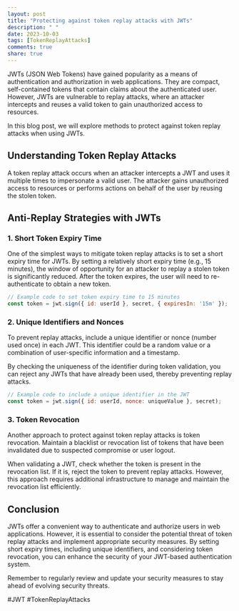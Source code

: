 ```yaml
---
layout: post
title: "Protecting against token replay attacks with JWTs"
description: " "
date: 2023-10-03
tags: [TokenReplayAttacks]
comments: true
share: true
---
```


JWTs (JSON Web Tokens) have gained popularity as a means of authentication and authorization in web applications. They are compact, self-contained tokens that contain claims about the authenticated user. However, JWTs are vulnerable to replay attacks, where an attacker intercepts and reuses a valid token to gain unauthorized access to resources.

In this blog post, we will explore methods to protect against token replay attacks when using JWTs.

## Understanding Token Replay Attacks

A token replay attack occurs when an attacker intercepts a JWT and uses it multiple times to impersonate a valid user. The attacker gains unauthorized access to resources or performs actions on behalf of the user by reusing the stolen token.

## Anti-Replay Strategies with JWTs

### 1. Short Token Expiry Time

One of the simplest ways to mitigate token replay attacks is to set a short expiry time for JWTs. By setting a relatively short expiry time (e.g., 15 minutes), the window of opportunity for an attacker to replay a stolen token is significantly reduced. After the token expires, the user will need to re-authenticate to obtain a new token.

```javascript
// Example code to set token expiry time to 15 minutes
const token = jwt.sign({ id: userId }, secret, { expiresIn: '15m' });
```

### 2. Unique Identifiers and Nonces

To prevent replay attacks, include a unique identifier or nonce (number used once) in each JWT. This identifier could be a random value or a combination of user-specific information and a timestamp.

By checking the uniqueness of the identifier during token validation, you can reject any JWTs that have already been used, thereby preventing replay attacks.

```javascript
// Example code to include a unique identifier in the JWT
const token = jwt.sign({ id: userId, nonce: uniqueValue }, secret);
```

### 3. Token Revocation

Another approach to protect against token replay attacks is token revocation. Maintain a blacklist or revocation list of tokens that have been invalidated due to suspected compromise or user logout.

When validating a JWT, check whether the token is present in the revocation list. If it is, reject the token to prevent replay attacks. However, this approach requires additional infrastructure to manage and maintain the revocation list efficiently.

## Conclusion

JWTs offer a convenient way to authenticate and authorize users in web applications. However, it is essential to consider the potential threat of token replay attacks and implement appropriate security measures. By setting short expiry times, including unique identifiers, and considering token revocation, you can enhance the security of your JWT-based authentication system.

Remember to regularly review and update your security measures to stay ahead of evolving security threats.

#JWT #TokenReplayAttacks